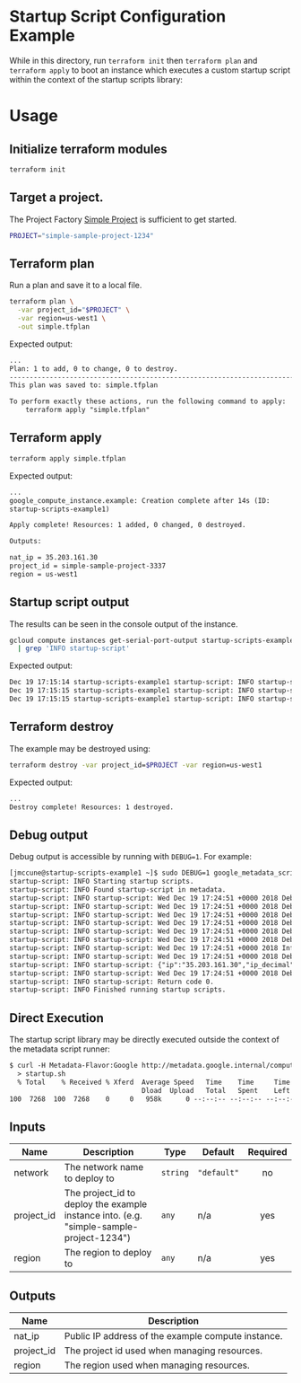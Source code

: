# Startup Script Configuration Example

While in this directory, run `terraform init` then `terraform plan` and
`terraform apply` to boot an instance which executes a custom startup script
within the context of the startup scripts library:

# Usage

## Initialize terraform modules

```bash
terraform init
```

## Target a project.

The Project Factory [Simple Project][simple-project] is sufficient to get
started.

```bash
PROJECT="simple-sample-project-1234"
```

## Terraform plan

Run a plan and save it to a local file.

```bash
terraform plan \
  -var project_id="$PROJECT" \
  -var region=us-west1 \
  -out simple.tfplan
```

Expected output:

```txt
...
Plan: 1 to add, 0 to change, 0 to destroy.
------------------------------------------------------------------------
This plan was saved to: simple.tfplan

To perform exactly these actions, run the following command to apply:
    terraform apply "simple.tfplan"
```

## Terraform apply

```bash
terraform apply simple.tfplan
```

Expected output:

```txt
...
google_compute_instance.example: Creation complete after 14s (ID:
startup-scripts-example1)

Apply complete! Resources: 1 added, 0 changed, 0 destroyed.

Outputs:

nat_ip = 35.203.161.30
project_id = simple-sample-project-3337
region = us-west1
```

## Startup script output

The results can be seen in the console output of the instance.

```bash
gcloud compute instances get-serial-port-output startup-scripts-example1 \
  | grep 'INFO startup-script'
```

Expected output:

```txt
Dec 19 17:15:14 startup-scripts-example1 startup-script: INFO startup-script: Wed Dec 19 17:15:14 +0000 2018 Info [3102]: Fetching http://ifconfig.co/json
Dec 19 17:15:15 startup-scripts-example1 startup-script: INFO startup-script: {"ip":"35.203.161.30","ip_decimal":600547614,"country":"United States","country_eu":false,"country_iso":"US","city":"Mountain View","hostname":"30.161.203.35.bc.googleusercontent.com","latitude":37.4056,"longitude":-122.0775}
Dec 19 17:15:15 startup-scripts-example1 startup-script: INFO startup-script: Return code 0.
```

## Terraform destroy

The example may be destroyed using:

```bash
terraform destroy -var project_id=$PROJECT -var region=us-west1
```

Expected output:

```txt
...
Destroy complete! Resources: 1 destroyed.
```

## Debug output

Debug output is accessible by running with `DEBUG=1`.  For example:

```txt
[jmccune@startup-scripts-example1 ~]$ sudo DEBUG=1 google_metadata_script_runner --script-type startup --debug
startup-script: INFO Starting startup scripts.
startup-script: INFO Found startup-script in metadata.
startup-script: INFO startup-script: Wed Dec 19 17:24:51 +0000 2018 Debug [3261]: init_startup_stdlib(): startup-script-stdlib.sh initialized and ready
startup-script: INFO startup-script: Wed Dec 19 17:24:51 +0000 2018 Debug [3261]: Loaded startup-script-stdlib as an executable.
startup-script: INFO startup-script: Wed Dec 19 17:24:51 +0000 2018 Debug [3261]: Getting metadata resource url=http://metadata.google.internal/computeMetadata/v1/instance/attributes/startup-script-custom
startup-script: INFO startup-script: Wed Dec 19 17:24:51 +0000 2018 Debug [3261]: BEGIN: stdlib::cmd() command=[curl --location --silent --connect-timeout 1 --fail --output /tmp/tmp.RXaYMWqc4J/tmp.z8YQ4lvsW3 -H Metadata-Flavor: Google http://metadata.google.internal/computeMetadata/v1/instance/attributes/startup-script-custom]
startup-script: INFO startup-script: Wed Dec 19 17:24:51 +0000 2018 Debug [3261]: END: stdlib::cmd() command=[curl --location --silent --connect-timeout 1 --fail --output /tmp/tmp.RXaYMWqc4J/tmp.z8YQ4lvsW3 -H Metadata-Flavor: Google http://metadata.google.internal/computeMetadata/v1/instance/attributes/startup-script-custom] exit_code=0
startup-script: INFO startup-script: Wed Dec 19 17:24:51 +0000 2018 Debug [3261]: === BEGIN instance/attributes/startup-script-custom ===
startup-script: INFO startup-script: Wed Dec 19 17:24:51 +0000 2018 Info [3261]: Fetching http://ifconfig.co/json
startup-script: INFO startup-script: Wed Dec 19 17:24:51 +0000 2018 Debug [3261]: BEGIN: stdlib::cmd() command=[curl --silent http://ifconfig.co/json]
startup-script: INFO startup-script: {"ip":"35.203.161.30","ip_decimal":600547614,"country":"United States","country_eu":false,"country_iso":"US","city":"Mountain View","hostname":"30.161.203.35.bc.googleusercontent.com","latitude":37.4056,"longitude":-122.0775}Wed Dec 19 17:24:51 +0000 2018 Debug [3261]: END: stdlib::cmd() command=[curl --silent http://ifconfig.co/json] exit_code=0
startup-script: INFO startup-script: Wed Dec 19 17:24:51 +0000 2018 Debug [3261]: === END instance/attributes/startup-script-custom ===
startup-script: INFO startup-script: Return code 0.
startup-script: INFO Finished running startup scripts.
```

## Direct Execution

The startup script library may be directly executed outside the context of the
metadata script runner:

```txt
$ curl -H Metadata-Flavor:Google http://metadata.google.internal/computeMetadata/v1/instance/attributes/startup-script \
  > startup.sh
  % Total    % Received % Xferd  Average Speed   Time    Time     Time  Current
                                 Dload  Upload   Total   Spent    Left  Speed
100  7268  100  7268    0     0   958k      0 --:--:-- --:--:-- --:--:-- 1013k
```

<!-- BEGINNING OF PRE-COMMIT-TERRAFORM DOCS HOOK -->
## Inputs

| Name | Description | Type | Default | Required |
|------|-------------|------|---------|:--------:|
| network | The network name to deploy to | `string` | `"default"` | no |
| project\_id | The project\_id to deploy the example instance into.  (e.g. "simple-sample-project-1234") | `any` | n/a | yes |
| region | The region to deploy to | `any` | n/a | yes |

## Outputs

| Name | Description |
|------|-------------|
| nat\_ip | Public IP address of the example compute instance. |
| project\_id | The project id used when managing resources. |
| region | The region used when managing resources. |

<!-- END OF PRE-COMMIT-TERRAFORM DOCS HOOK -->

[simple-project]: https://github.com/terraform-google-modules/terraform-google-project-factory/tree/master/examples/simple_project
